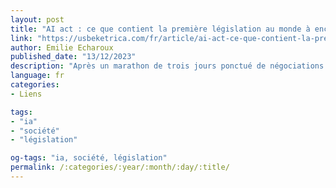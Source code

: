 ```yaml
---
layout: post
title: "AI act : ce que contient la première législation au monde à encadrer l'intelligence artificielle"
link: "https://usbeketrica.com/fr/article/ai-act-ce-que-contient-la-premiere-legislation-au-monde-a-encadrer-l-intelligence-artificielle"
author: Emilie Echaroux
published_date: "13/12/2023"
description: "Après un marathon de trois jours ponctué de négociations intenses, les États membres de l’UE et le Parlement européen sont parvenus à un accord encadrant les systèmes d’intelligence artificielle l’échelle européenne. Interdictions, régulations et supervisions… On vous résume ce qui figure dans l’AI Act, premier de son genre à l’échelle mondiale."
language: fr
categories:
- Liens

tags:
- "ia"
- "société"
- "législation"

og-tags: "ia, société, législation"
permalink: /:categories/:year/:month/:day/:title/
---
```

